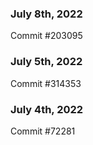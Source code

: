 ### July 8th, 2022

Commit #203095

### July 5th, 2022

Commit #314353


### July 4th, 2022

Commit #72281
